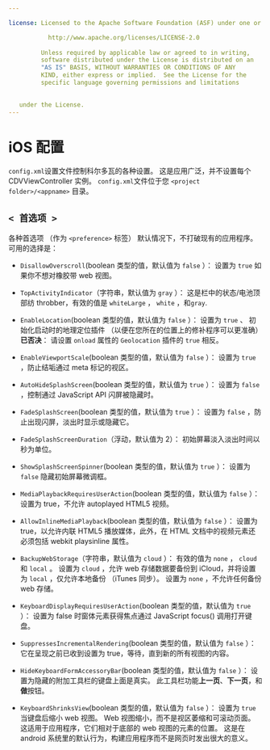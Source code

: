 ```yaml
---

license: Licensed to the Apache Software Foundation (ASF) under one or more contributor license agreements. See the NOTICE file distributed with this work for additional information regarding copyright ownership. The ASF licenses this file to you under the Apache License, Version 2.0 (the "License"); you may not use this file except in compliance with the License. You may obtain a copy of the License at

           http://www.apache.org/licenses/LICENSE-2.0
    
         Unless required by applicable law or agreed to in writing,
         software distributed under the License is distributed on an
         "AS IS" BASIS, WITHOUT WARRANTIES OR CONDITIONS OF ANY
         KIND, either express or implied.  See the License for the
         specific language governing permissions and limitations
    

   under the License.
---
```


# iOS 配置

`config.xml`设置文件控制科尔多瓦的各种设置。 这是应用广泛，并不设置每个 CDVViewController 实例。 `config.xml`文件位于您 `<project folder>/<appname>` 目录。

## `< 首选项 >`

各种首选项 （作为 `<preference>` 标签） 默认情况下，不打破现有的应用程序。可用的选择是：

*   `DisallowOverscroll`(boolean 类型的值，默认值为 `false` ）： 设置为 `true` 如果你不想对橡胶带 web 视图。

*   `TopActivityIndicator`（字符串，默认值为 `gray` ）： 这是栏中的状态/电池顶部纺 throbber，有效的值是 `whiteLarge` ， `white` ，和`gray`.

*   `EnableLocation`(boolean 类型的值，默认值为 `false` ）： 设置为 `true` 、 初始化启动时的地理定位插件 （以便在您所在的位置上的修补程序可以更准确）**已否决**： 请设置 `onload` 属性的 `Geolocation` 插件的 `true` 相反。

*   `EnableViewportScale`(boolean 类型的值，默认值为 `false` ）： 设置为 `true` ，防止结垢通过 meta 标记的视区。

*   `AutoHideSplashScreen`(boolean 类型的值，默认值为 `true` ）： 设置为 `false` ，控制通过 JavaScript API 闪屏被隐藏时。

*   `FadeSplashScreen`(boolean 类型的值，默认值为 `true` ）： 设置为 `false` ，防止出现闪屏，淡出时显示或隐藏它。

*   `FadeSplashScreenDuration`（浮动，默认值为 2）： 初始屏幕淡入淡出时间以秒为单位。

*   `ShowSplashScreenSpinner`(boolean 类型的值，默认值为 `true` ）： 设置为 `false` 隐藏初始屏幕微调框。

*   `MediaPlaybackRequiresUserAction`(boolean 类型的值，默认值为 `false` ）： 设置为 true，不允许 autoplayed HTML5 视频。

*   `AllowInlineMediaPlayback`(boolean 类型的值，默认值为 `false` ）： 设置为 true，以允许内联 HTML5 播放媒体，此外，在 HTML 文档中的视频元素还必须包括 webkit playsinline 属性。

*   `BackupWebStorage`（字符串，默认值为 `cloud` ）： 有效的值为 `none` ， `cloud` 和 `local` 。 设置为 `cloud` ，允许 web 存储数据要备份到 iCloud，并将设置为 `local` ，仅允许本地备份 （iTunes 同步）。 设置为 `none` ，不允许任何备份 web 存储。

*   `KeyboardDisplayRequiresUserAction`(boolean 类型的值，默认值为 `true` ）： 设置为 false 时窗体元素获得焦点通过 JavaScript focus() 调用打开键盘。

*   `SuppressesIncrementalRendering`(boolean 类型的值，默认值为 `false` ）： 它在呈现之前已收到设置为 true，等待，直到新的所有视图的内容。

*   `HideKeyboardFormAccessoryBar`(boolean 类型的值，默认值为 `false` ）： 设置为隐藏的附加工具栏的键盘上面是真实。 此工具栏功能**上一页**、**下一页**，和**做**按钮。

*   `KeyboardShrinksView`(boolean 类型的值，默认值为 `false` ）： 设置为 `true` 当键盘后缩小 web 视图。 Web 视图缩小，而不是视区萎缩和可滚动页面。 这适用于应用程序，它们相对于底部的 web 视图的元素的位置。 这是在 android 系统里的默认行为，构建应用程序而不是网页时发出很大的意义。